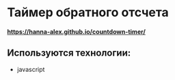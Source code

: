 # Таймер обратного отсчета
#### https://hanna-alex.github.io/countdown-timer/

## Используются технологии:
- javascript

